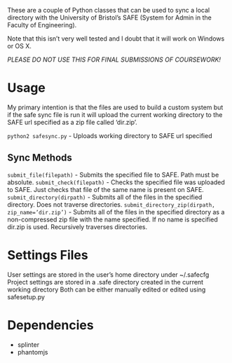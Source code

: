 These are a couple of Python classes that can be used to sync a local directory with the University of Bristol’s SAFE (System for Admin in the Faculty of Engineering).

Note that this isn’t very well tested and I doubt that it will work on Windows or OS X.

*PLEASE DO NOT USE THIS FOR FINAL SUBMISSIONS OF COURSEWORK!*

Usage
=====
My primary intention is that the files are used to build a custom system but if the safe sync file is run it will upload the current working directory to the SAFE url specified as a zip file called ‘dir.zip’.

`python2 safesync.py` - Uploads working directory to SAFE url specified

Sync Methods
-----------
`submit_file(filepath)` - Submits the specified file to SAFE. Path must be absolute.
`submit_check(filepath)` - Checks the specified file was uploaded to SAFE. Just checks that file of the same name is present on SAFE.
`submit_directory(dirpath)` - Submits all of the files in the specified directory. Does not traverse directories.
`submit_directory_zip(dirpath, zip_name=’dir.zip’)` - Submits all of the files in the specified directory as a non-compressed zip file with the name specified. If no name is specified dir.zip is used. Recursively traverses directories.

Settings Files
============
User settings are stored in the user’s home directory under ~/.safecfg
Project settings are stored in a .safe directory created in the current working directory
Both can be either manually edited or edited using safesetup.py

Dependencies
===========
* splinter
* phantomjs
